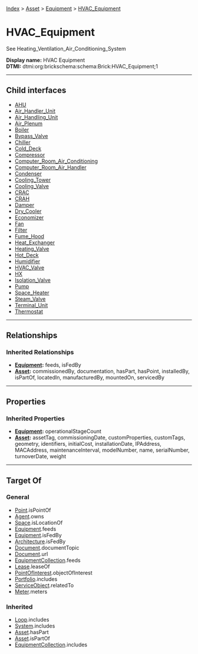 [Index](../../../index.md) > [Asset](../../Asset.md) > [Equipment](../Equipment.md) > [HVAC_Equipment](#)
# HVAC_Equipment

See Heating_Ventilation_Air_Conditioning_System


**Display name:** HVAC Equipment<br />
**DTMI:** dtmi:org:brickschema:schema:Brick:HVAC_Equipment;1

---

## Child interfaces
* [AHU](AHU/AHU.md)
* [Air_Handler_Unit](Air_Handler_Unit.md)
* [Air_Handling_Unit](Air_Handling_Unit.md)
* [Air_Plenum](Air_Plenum/Air_Plenum.md)
* [Boiler](../Water_Heater/Boiler/Boiler.md)
* [Bypass_Valve](Bypass_Valve/Bypass_Valve.md)
* [Chiller](Chiller/Chiller.md)
* [Cold_Deck](Cold_Deck.md)
* [Compressor](Compressor.md)
* [Computer_Room_Air_Conditioning](Computer_Room_Air_Conditioning.md)
* [Computer_Room_Air_Handler](Computer_Room_Air_Handler.md)
* [Condenser](Condenser.md)
* [Cooling_Tower](Cooling_Tower.md)
* [Cooling_Valve](Cooling_Valve.md)
* [CRAC](CRAC/CRAC.md)
* [CRAH](CRAH.md)
* [Damper](Damper/Damper.md)
* [Dry_Cooler](Dry_Cooler.md)
* [Economizer](Economizer.md)
* [Fan](Fan/Fan.md)
* [Filter](Filter/Filter.md)
* [Fume_Hood](Fume_Hood.md)
* [Heat_Exchanger](Heat_Exchanger/Heat_Exchanger.md)
* [Heating_Valve](Heating_Valve/Heating_Valve.md)
* [Hot_Deck](Hot_Deck.md)
* [Humidifier](Humidifier.md)
* [HVAC_Valve](../Valve/HVAC-/HVAC_Valve.md)
* [HX](HX.md)
* [Isolation_Valve](Isolation_Valve/Isolation_Valve.md)
* [Pump](Pump/Pump.md)
* [Space_Heater](Space_Heater.md)
* [Steam_Valve](Steam_Valve.md)
* [Terminal_Unit](Terminal_Unit/Terminal_Unit.md)
* [Thermostat](Thermostat.md)

---

## Relationships

### Inherited Relationships
* **[Equipment](../Equipment.md):** feeds, isFedBy
* **[Asset](../../Asset.md):** commissionedBy, documentation, hasPart, hasPoint, installedBy, isPartOf, locatedIn, manufacturedBy, mountedOn, servicedBy

---

## Properties

### Inherited Properties
* **[Equipment](../Equipment.md):** operationalStageCount
* **[Asset](../../Asset.md):** assetTag, commissioningDate, customProperties, customTags, geometry, identifiers, initialCost, installationDate, IPAddress, MACAddress, maintenanceInterval, modelNumber, name, serialNumber, turnoverDate, weight

---

## Target Of
### General
* [Point](../../../Point/Point.md).isPointOf
* [Agent](../../../Agent/Agent.md).owns
* [Space](../../../Space/Space.md).isLocationOf
* [Equipment](../Equipment.md).feeds
* [Equipment](../Equipment.md).isFedBy
* [Architecture](../../../Space/Architecture/Architecture.md).isFedBy
* [Document](../../../Information/Document/Document.md).documentTopic
* [Document](../../../Information/Document/Document.md).url
* [EquipmentCollection](../../../Collection/Equipment-.md).feeds
* [Lease](../../../Event/Lease.md).leaseOf
* [PointOfInterest](../../../Information/PointOfInterest.md).objectOfInterest
* [Portfolio](../../../Collection/Portfolio.md).includes
* [ServiceObject](../../../Information/ServiceObject/ServiceObject.md).relatedTo
* [Meter](../Meter/Meter.md).meters
### Inherited
* [Loop](../../../Collection/Loop/Loop.md).includes
* [System](../../../Collection/System/System.md).includes
* [Asset](../../Asset.md).hasPart
* [Asset](../../Asset.md).isPartOf
* [EquipmentCollection](../../../Collection/Equipment-.md).includes
